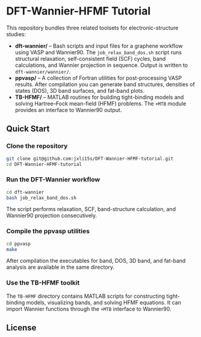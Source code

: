 # DFT-Wannier-HFMF Tutorial

This repository bundles three related toolsets for electronic-structure studies:

- **dft-wannier/** – Bash scripts and input files for a graphene workflow using VASP and Wannier90. The `job_relax_band_dos.sh` script runs structural relaxation, self-consistent field (SCF) cycles, band calculations, and Wannier projection in sequence. Output is written to `dft-wannier/wannier/`.
- **ppvasp/** – A collection of Fortran utilities for post-processing VASP results. After compilation you can generate band structures, densities of states (DOS), 3D band surfaces, and fat-band plots.
- **TB-HFMF/** – MATLAB routines for building tight-binding models and solving Hartree–Fock mean-field (HFMF) problems. The `+MTB` module provides an interface to Wannier90 output.

## Quick Start

### Clone the repository
```bash
git clone git@github.com:jxli15s/DFT-Wannier-HFMF-tutorial.git
cd DFT-Wannier-HFMF-tutorial
```

### Run the DFT-Wannier workflow
```bash
cd dft-wannier
bash job_relax_band_dos.sh
```
The script performs relaxation, SCF, band-structure calculation, and Wannier90 projection consecutively.

### Compile the ppvasp utilities
```bash
cd ppvasp
make
```
After compilation the executables for band, DOS, 3D band, and fat-band analysis are available in the same directory.

### Use the TB-HFMF toolkit
The `TB-HFMF` directory contains MATLAB scripts for constructing tight-binding models, visualizing bands, and solving HFMF equations. It can import Wannier functions through the `+MTB` interface to Wannier90.

## License

